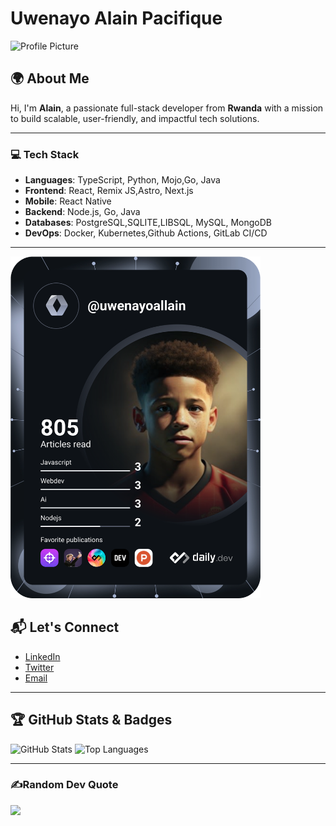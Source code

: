 # Uwenayo Alain Pacifique

![Profile Picture](https://avatars.githubusercontent.com/u/66881609?v=4)

## 🌍 About Me
Hi, I'm **Alain**, a passionate full-stack developer from **Rwanda** with a mission to build scalable, user-friendly, and impactful tech solutions.

---

### 💻 Tech Stack
- **Languages**: TypeScript, Python, Mojo,Go, Java
- **Frontend**: React, Remix JS,Astro, Next.js
- **Mobile**: React Native
- **Backend**: Node.js, Go, Java
- **Databases**: PostgreSQL,SQLITE,LIBSQL, MySQL, MongoDB
- **DevOps**: Docker, Kubernetes,Github Actions, GitLab CI/CD

---
<a href="https://app.daily.dev/uwenayoallain"><img src="https://github.com/uwenayoallain/uwenayoallain/blob/main/devcard.svg" width="400" alt="Alain's Dev Card"/></a>

## 📬 Let's Connect
- [LinkedIn](https://www.linkedin.com/in/uwenayoallain)
- [Twitter](https://twitter.com/uwenayoallain)
- [Email](mailto:uwenayoallain@gmail.com)

---

## 🏆 GitHub Stats & Badges

![GitHub Stats](https://github-readme-stats.vercel.app/api?username=uwenayoallain&show_icons=true&theme=dark)
![Top Languages](https://github-readme-stats.vercel.app/api/top-langs/?username=uwenayoallain&layout=compact&theme=dark)

---

### ✍️Random Dev Quote
![](https://quotes-github-readme.vercel.app/api?type=horizontal&theme=dark)
